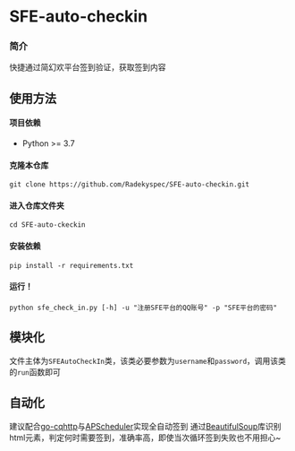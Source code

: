 # SFE-auto-checkin

### 简介

快捷通过简幻欢平台签到验证，获取签到内容

## 使用方法

#### 项目依赖
* Python >= 3.7

#### 克隆本仓库
```shell
git clone https://github.com/Radekyspec/SFE-auto-checkin.git
```

#### 进入仓库文件夹
```shell
cd SFE-auto-ckeckin
```

#### 安装依赖
```shell
pip install -r requirements.txt
```

#### 运行！
```shell
python sfe_check_in.py [-h] -u "注册SFE平台的QQ账号" -p "SFE平台的密码" 
```

## 模块化
文件主体为`SFEAutoCheckIn`类，该类必要参数为`username`和`password`，调用该类的`run`函数即可

## 自动化
建议配合[go-cqhttp](https://github.com/Mrs4s/go-cqhttp)与[APScheduler](https://github.com/agronholm/apscheduler)实现全自动签到
通过[BeautifulSoup](https://pypi.org/project/beautifulsoup4)库识别html元素，判定何时需要签到，准确率高，即使当次循环签到失败也不用担心~
